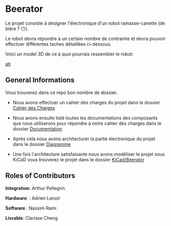 # Beerator
Le projet consiste à designer l'électronique d'un robot ramasse-canette (de bière ? 😶). 

Le robot devra répondre à un certain nombre de contrainte et devra pouvoir effectuer différentes taches détaillées ci-dessous.

Voici un model 3D de ce à quoi pourrais ressembler le robot:

[alt](/Beerator-3D.png)

## General Informations

Vous trouverez dans ce repo bon nombre de dossier.

- Nous avons effectuer un cahier des charges du projet dans le dossier [Cahier des Charges](Cahier%20des%20Charges)

- Nous avons ensuite listé toutes les documentations des composants que nous utiliserons pour répondre à notre cahier des charges dans le dossier [Documentation](Documentation)

- Après cela nous avons architecturer la partie électronique du projet dans le dossier [Diagramme](Diagramme)

- Une fois l'architecture satisfaisante nous avons modéliser le projet sous KiCaD vous trouverez le projet dans le dossier [KiCad/Beerator](KiCad/Beerator)



## Roles of Contributors

**Integration**: Arthur Pellegrin 

**Hardware**: : Adrien Lenoir

**Software** : Nassim Rami

**Livrable**: Clarisse Cheng


